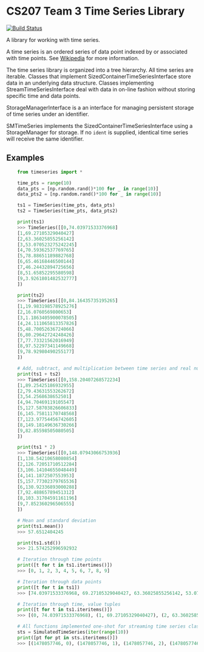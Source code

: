 # CS207 Team 3 Time Series Library

[![Build Status](https://travis-ci.org/cs207-2016/cs207project.svg?branch=master)](https://travis-ci.org/cs207-2016/cs207project)

A library for working with time series.

A time series is an ordered series of data point indexed by or associated with time points. See [Wikipedia](https://en.wikipedia.org/wiki/Time_series) for more information.

The time series library is organized into a tree hierarchy. All time series are iterable. Classes that implement SizedContainerTimeSeriesInterface store data in an underlying data structure. Classes implementing StreamTimeSeriesInterface deal with data in on-line fashion without storing specific time and data points.   

StorageManagerInterface is a an interface for managing persistent storage of time series under an identifier.

SMTimeSeries implements the SizedContainerTimeSeriesInterface using a StorageManager for storage. If no `ident` is supplied, identical time series will receive the same identifier.

## Examples

```python
	from timeseries import *

	time_pts = range(10)
	data_pts = [np.random.rand()*100 for _ in range(10)]
	data_pts2 = [np.random.rand()*100 for _ in range(10)]

	ts1 = TimeSeries(time_pts, data_pts)
	ts2 = TimeSeries(time_pts, data_pts2)

	print(ts1)
	>>> TimeSeries([[0,74.03971533376968]
	[1,69.27105329040427]
	[2,63.36025855256142]
	[3,53.070523275242245]
	[4,70.59362537769765]
	[5,78.88651189882768]
	[6,65.46168446500144]
	[7,46.24432894725656]
	[8,51.65852295580598]
	[9,3.9261801482532777]
	])

	print(ts2)
	>>> TimeSeries([[0,84.16435735195265]
	[1,19.983198578925276]
	[2,16.0760569800653]
	[3,1.1863405900078505]
	[4,24.111065813357826]
	[5,48.70052636724066]
	[6,80.29642724248426]
	[7,77.73321562016949]
	[8,97.52297341149668]
	[9,78.92980490255177]
	])

	# Add, subtract, and multiplication between time series and real numbers supported
	print(ts1 + ts2)
	>>> TimeSeries([[0,158.20407268572234]
	[1,89.25425186932955]
	[2,79.43631553262672]
	[3,54.2568638652501]
	[4,94.70469119105547]
	[5,127.58703826606833]
	[6,145.75811170748568]
	[7,123.97754456742605]
	[8,149.18149636730266]
	[9,82.85598505080505]
	])

	print(ts1 * 2)
	>>> TimeSeries([[0,148.07943066753936]
	[1,138.54210658080854]
	[2,126.72051710512284]
	[3,106.14104655048449]
	[4,141.1872507553953]
	[5,157.77302379765536]
	[6,130.92336893000288]
	[7,92.48865789451312]
	[8,103.31704591161196]
	[9,7.852360296506555]
	])

	# Mean and standard deviation
	print(ts1.mean())
	>>> 57.6512404245

	print(ts1.std())
	>>> 21.574252996592932

	# Iteration through time points
	print([t for t in ts1.itertimes()])
	>>> [0, 1, 2, 3, 4, 5, 6, 7, 8, 9]

	# Iteration through data points
	print([t for t in ts1])
	>>> [74.03971533376968, 69.27105329040427, 63.36025855256142, 53.070523275242245, 70.59362537769765, 78.88651189882768, 65.46168446500144, 46.24432894725656, 51.65852295580598, 3.9261801482532777]

	# Iteration through time, value tuples
	print([t for t in ts1.iteritems()])
	>>> [(0, 74.03971533376968), (1, 69.27105329040427), (2, 63.36025855256142), (3, 53.070523275242245), (4, 70.59362537769765), (5, 78.88651189882768), (6, 65.46168446500144), (7, 46.24432894725656), (8, 51.65852295580598), (9, 3.9261801482532777)]

	# All functions implemented one-shot for streaming time series classes
	sts = SimulatedTimeSeries(iter(range(10))
	print([pt for pt in sts.iteritems()])
	>>> [(1478057746, 0), (1478057746, 1), (1478057746, 2), (1478057746, 3), (1478057746, 4), (1478057746, 5), (1478057746, 6), (1478057746, 7), (1478057746, 8), (1478057746, 9)]

```
